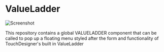 # ValueLadder

![Screenshot](/lib/samples/demo.gif)

This repository contains a global VALUELADDER component that can be called to pop up a floating menu 
styled after the form and functionality of TouchDesigner's built in ValueLadder
